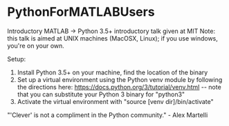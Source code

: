 # PythonForMATLABUsers
Introductory MATLAB -> Python 3.5+ introductory talk given at MIT
Note: this talk is aimed at UNIX machines (MacOSX, Linux); if you use windows, you're on your own.

Setup:
1. Install Python 3.5+ on your machine, find the location of the binary 
2. Set up a virtual environment using the Python venv module by following the directions here: https://docs.python.org/3/tutorial/venv.html -- note that you can substitute your Python 3 binary for "python3"
3. Activate the virtual environment with "source [venv dir]/bin/activate"

"'Clever' is not a compliment in the Python community." - Alex Martelli


